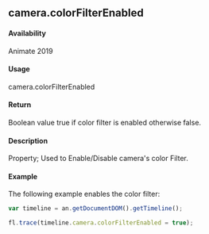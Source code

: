 ## camera.colorFilterEnabled	

#### Availability

Animate 2019

#### Usage

camera.colorFilterEnabled	

#### Return

Boolean value true if color filter is enabled otherwise false.

#### Description

Property; Used to Enable/Disable camera's color Filter.

#### Example

The following example enables the color filter:

```javascript
var timeline = an.getDocumentDOM().getTimeline();

fl.trace(timeline.camera.colorFilterEnabled = true);

```